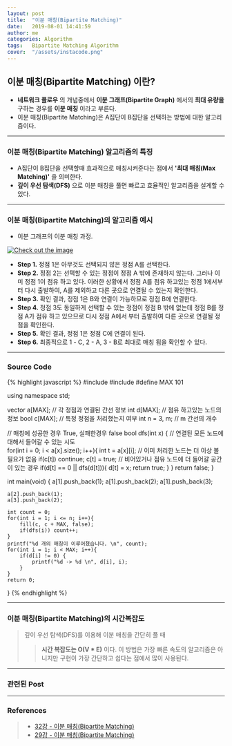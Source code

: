 ```yaml
---
layout: post
title:  "이분 매칭(Bipartite Matching)"
date:   2019-08-01 14:41:59
author: me
categories: Algorithm
tags:	Bipartite Matching Algorithm
cover:  "/assets/instacode.png"
---
```


## 이분 매칭(Bipartite Matching) 이란?
* __네트워크 플로우__ 의 개념중에서 __이분 그래프(Bipartite Graph)__ 에서의 __최대 유량을__ 구하는 경우를 __이분 매칭__ 이라고 부른다.
* 이분 매칭(Bipartite Matching)은 A집단이 B집단을 선택하는 방법에 대한 알고리즘이다.


<hr />


### 이분 매칭(Bipartite Matching) 알고리즘의 특징
* A집단이 B집단을 선택할때 효과적으로 매칭시켜준다는 점에서 __'최대 매칭(Max Matching)'__ 을 의미한다.
* __깊이 우선 탐색(DFS)__ 으로 이분 매칭을 풀면 빠르고 효율적인 알고리즘을 설계할 수 있다.

<hr />


### 이분 매칭(Bipartite Matching)의 알고리즘 예시


* 이분 그래프의 이분 매칭 과정.
<a href="{{ site.algorithm_img }}/bipartitematching.JPG" data-lightbox="falcon9-large" data-title="Check out the image">
  <img src="{{ site.algorithm_img }}/bipartitematching.JPG" title="Check out the image">
</a>

* __Step 1.__ 정점 1은 아무것도 선택되지 않은 정점 A를 선택한다. 
* __Step 2.__ 정점 2는 선택할 수 있는 정점이 정점 A 밖에 존재하지 않는다. 그러나 이미 정점 1이 점유 하고 있다. 이러한 상황에서 정점 A를 점유 하고있는 정점 1에서부터 다시 출발하여, A를 제외하고 다른 곳으로 연결될 수 있는지 확인한다. 
* __Step 3.__ 확인 결과, 정점 1은 B와 연결이 가능하므로 정점 B에 연결한다.
* __Step 4.__ 정점 3도 동일하게 선택할 수 있는 정점이 정점 B 밖에 없는데 정점 B를 정점 A가 점유 하고 있으므로 다시 정점 A에서 부터 출발하여 다른 곳으로 연결될 정점을 확인한다.
* __Step 5.__ 확인 결과, 정점 1은 정점 C에 연결이 된다.
* __Step 6.__ 최종적으로 1 - C, 2 - A, 3 - B로 최대로 매칭 됨을 확인할 수 있다.
<hr />


### Source Code

{% highlight javascript %}
#include <iostream>
#include <vector>
#define MAX 101

using namespace std;

vector<int> a[MAX];  // 각 정점과 연결된 간선 정보 
int d[MAX]; // 점유 하고있는 노드의 정보 
bool c[MAX]; // 특정 정점을 처리했는지 여부 
int n = 3, m; // m 간선의 개수

// 매칭에 성공한 경우 True, 실패한경우 false
bool dfs(int x) {
	// 연결된 모든 노드에 대해서 들어갈 수 있는 시도  
	for(int i = 0; i < a[x].size(); i++){
		int t = a[x][i];
		// 이미 처리한 노드는 더 이상 볼 필요가 없음
		if(c[t]) continue;
		c[t] = true;
		// 비어있거나 점유 노드에 더 들어갈 공간이 있는 경우
		if(d[t] == 0 || dfs(d[t])){
			d[t] = x;
			return true;
		}
	}
	return false;
}

int main(void) {
	a[1].push_back(1);
	a[1].push_back(2);
	a[1].push_back(3);
	
	a[2].push_back(1);
	a[3].push_back(2);
	
	int count = 0;
	for(int i = 1; i <= n; i++){
		fill(c, c + MAX, false);
		if(dfs(i)) count++;
	}
	printf("%d 개의 매칭이 이루어졌습니다. \n", count);
	for(int i = 1; i < MAX; i++){
		if(d[i] != 0) {
			printf("%d -> %d \n", d[i], i);
		}
	}
	return 0;
}
{% endhighlight %}



<hr />


### 이분 매칭(Bipartite Matching)의 시간복잡도
> 깊이 우선 탐색(DFS)를 이용해 이분 매칭을 간단히 풀 때
>> __시간 복잡도는 O(V * E)__ 이다.
이 방법은 가장 빠른 속도의 알고리즘은 아니지만 구현이 가장 간단하고 쉽다는 점에서 많이 사용된다.

<hr />



### 관련된 Post


<hr />


### References
> * <a href="https://www.youtube.com/watch?v=PwXNTA0rpXc&list=PLRx0vPvlEmdDHxCvAQS1_6XV4deOwfVrz&index=32">32강 - 이분 매칭(Bipartite Matching)<a>
> * <a href="https://blog.naver.com/ndb796/221240613074">29강 - 이분 매칭(Bipartite Matching)<a>